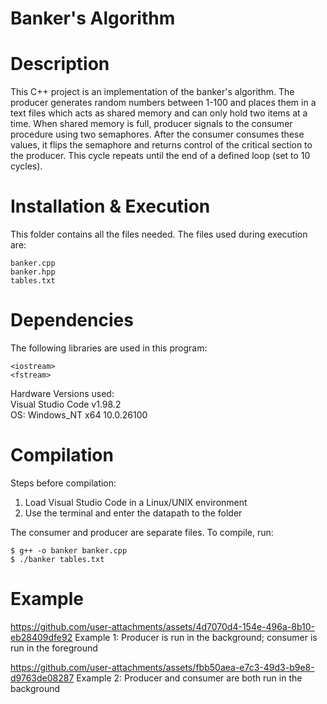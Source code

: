 # Banker's Algorithm
# Description
This C++ project is an implementation of the banker's algorithm. The producer generates random numbers between 1-100 and places them in a text files which acts as shared memory and can only hold two items at a time. When shared memory is full, producer signals to the consumer procedure using two semaphores. After the consumer consumes these values, it flips the semaphore and returns control of the critical section to the producer. This cycle repeats until the end of a defined loop (set to 10 cycles).
# Installation & Execution
This folder contains all the files needed.
The files used during execution are:
```
banker.cpp
banker.hpp
tables.txt
```
# Dependencies
The following libraries are used in this program:
```
<iostream>
<fstream>
```
Hardware Versions used:  
Visual Studio Code v1.98.2  
OS: Windows_NT x64 10.0.26100  
# Compilation
Steps before compilation:  
  1. Load Visual Studio Code in a Linux/UNIX environment  
  2. Use the terminal and enter the datapath to the folder

The consumer and producer are separate files. To compile, run:
```
$ g++ -o banker banker.cpp
$ ./banker tables.txt
```
# Example
https://github.com/user-attachments/assets/4d7070d4-154e-496a-8b10-eb28409dfe92
Example 1: Producer is run in the background; consumer is run in the foreground

https://github.com/user-attachments/assets/fbb50aea-e7c3-49d3-b9e8-d9763de08287
Example 2: Producer and consumer are both run in the background

